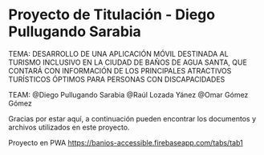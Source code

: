 # Proyecto de Titulación - Diego Pullugando Sarabia

TEMA: DESARROLLO DE UNA APLICACIÓN MÓVIL DESTINADA AL TURISMO INCLUSIVO EN LA CIUDAD DE BAÑOS DE AGUA SANTA, QUE CONTARÁ CON INFORMACIÓN DE LOS PRINCIPALES ATRACTIVOS TURÍSTICOS ÓPTIMOS PARA PERSONAS CON DISCAPACIDADES

TEAM: @Diego Pullugando Sarabia
      @Raúl Lozada Yánez
      @Omar Gómez Gómez

Gracias por estar aquí, a continuación pueden encontrar los documentos y archivos utilizados en este proyecto.

Proyecto en PWA https://banios-accessible.firebaseapp.com/tabs/tab1

